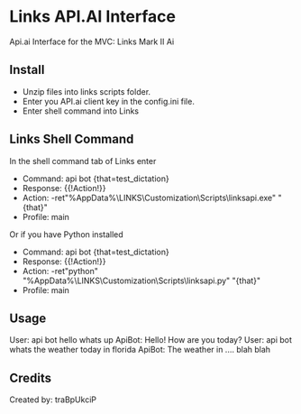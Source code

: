 Links API.AI Interface
======================
Api.ai Interface for the MVC: Links Mark II Ai

Install
-------
 - Unzip files into links scripts folder.
 - Enter you API.ai client key in the config.ini file.
 - Enter shell command into Links
 
Links Shell Command
-------------------
In the shell command tab of Links enter
 - Command: api bot {that=test_dictation}
 - Response: {{!Action!}}
 - Action: -ret"%AppData%\LINKS\Customization\Scripts\linksapi.exe" "{that}"
 - Profile: main

Or if you have Python installed
 - Command: api bot {that=test_dictation}
 - Response: {{!Action!}}
 - Action: -ret"python" "%AppData%\LINKS\Customization\Scripts\linksapi.py" "{that}"
 - Profile: main

Usage
-----
User: api bot hello whats up
ApiBot: Hello! How are you today?
User: api bot whats the weather today in florida
ApiBot: The weather in .... blah blah

Credits
-------
Created by: traBpUkciP
